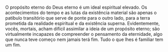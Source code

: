 ﻿O propósito eterno do Deus eterno é um ideal espiritual elevado. Os acontecimentos do tempo e as lutas da existência material são apenas o patíbulo transitório que serve de ponte para o outro lado, para a terra prometida da realidade espiritual e da existência superna. Evidentemente, vocês, mortais, acham difícil assimilar a ideia de um propósito eterno; são virtualmente incapazes de compreender o pensamento da eternidade, algo que nunca teve começo nem jamais terá fim. Tudo o que lhes é familiar tem um fim.